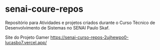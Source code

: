 # senai-coure-repos
Repositório para Atividades e projetos criados durante o Curso Técnico de Desenvolvimento de Sistemas no SENAI Paulo Skaf.

Site do Projeto Gamer
https://senai-curso-repos-2ujhewpo0-lucasbo7.vercel.app/
